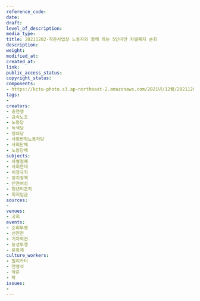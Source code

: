 ```yaml
---
reference_code: 
date: 
draft: 
level_of_description: 
media_type: 
title: 20211202-작은사업장 노동자와 함께 하는 5인미만 차별폐지 순회
description: 
weight: 
modified_at: 
created_at: 
link: 
public_access_status: 
copyright_status: 
components:
- https://kctu-photo.s3.ap-northeast-2.amazonaws.com/2021년/12월/20211202-작은사업장+노동자와+함께+하는+5인미만+차별폐지+순회/_5D40126.jpg
tags:
- 
creators:
- 총연맹
- 금속노조
- 노동당
- 녹색당
- 정의당
- 사회변혁노동자당
- 사회단체
- 노동단체
subjects:
- 차별철폐
- 사회연대
- 비정규직
- 정치정책
- 인권여성
- 청년미조직
- 최저임금
sources:
- 
venues:
- 국회
events:
- 순회투쟁
- 선전전
- 기자회견
- 농성투쟁
- 문화제
culture_workers:
- 빌리카터
- 연영석
- 박준
- 락
issues:
- 
---
```

